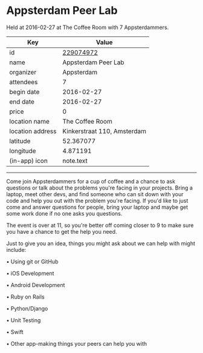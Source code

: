 # Appsterdam Peer Lab
Held at 2016-02-27 at The Coffee Room with 7 Appsterdammers.
        
|Key|Value
|---|---|
|id|[229074972](https://www.meetup.com/appsterdam/events/229074972/)|
|name|Appsterdam Peer Lab|
|organizer|Appsterdam|
|attendees|7|
|begin date|2016-02-27|
|end date|2016-02-27|
|price|0|
|location name|The Coffee Room|
|location address|Kinkerstraat 110, Amsterdam|
|latitude|52.367077|
|longitude|4.871191|
|(in-app) icon|note.text|

---

Come join Appsterdammers for a cup of coffee and a chance to ask questions or talk about the problems you're facing in your projects. Bring a laptop, meet other devs, and find someone who can sit down with your code and help you out with the problem you're facing. If you'd like to just come and answer questions for people, bring your laptop and maybe get some work done if no one asks you questions.

The event is over at 11, so you're better off coming closer to 9 to make sure you have a chance to get the help you need.

Just to give you an idea, things you might ask about we can help with might include:

• Using git or GitHub

• iOS Development

• Android Development

• Ruby on Rails

• Python/Django

• Unit Testing

• Swift

• Other app-making things your peers can help you with


